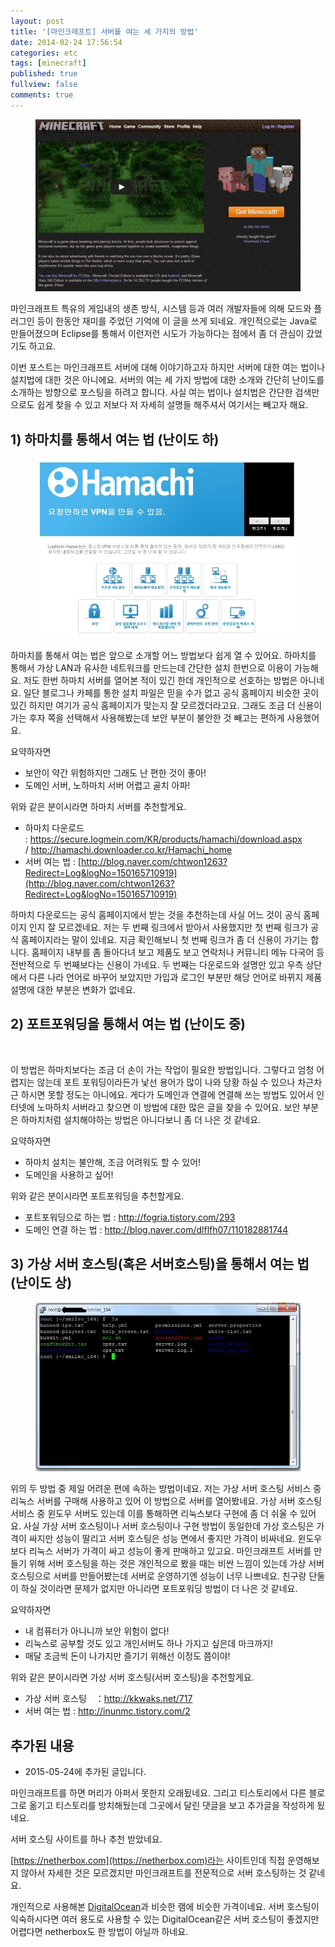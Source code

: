 ```yaml
---
layout: post
title: '[마인크래프트] 서버를 여는 세 가지의 방법'
date: 2014-02-24 17:56:54
categories: etc
tags: [minecraft]
published: true
fullview: false
comments: true
---
```


<figure><img src="/images/etc/minecraft1.jpg" alt=""></figure>

마인크래프트 특유의 게임내의 생존 방식, 시스템 등과 여러 개발자들에 의해 모드와 플러그인 등이 한동안 재미를 주었던 기억에 이 글을 쓰게 되네요. 개인적으로는 Java로 만들어졌으며 Eclipse를 통해서 이런저런 시도가 가능하다는 점에서 좀 더 관심이 갔었기도 하고요.

이번 포스트는 마인크래프트 서버에 대해 이야기하고자 하지만 서버에 대한 여는 법이나 설치법에 대한 것은 아니에요. 서버의 여는 세 가지 방법에 대한 소개와 간단히 난이도를 소개하는 방향으로 포스팅을 하려고 합니다. 사실 여는 법이나 설치법은 간단한 검색만으로도 쉽게 찾을 수 있고 저보다 저 자세히 설명들 해주셔서 여기서는 빼고자 해요.

## 1) 하마치를 통해서 여는 법 (난이도 하)

<figure><img src="/images/etc/minecraft2.jpg" alt=""></figure>

하마치를 통해서 여는 법은 앞으로 소개할 어느 방법보다 쉽게 열 수 있어요. 하마치를 통해서 가상 LAN과 유사한 네트워크를 만드는데 간단한 설치 한번으로 이용이 가능해요. 저도 한번 하마치 서버를 열어본 적이 있긴 한데 개인적으로 선호하는 방법은 아니네요. 일단 블로그나 카페를 통한 설치 파일은 믿을 수가 없고 공식 홈페이지 비슷한 곳이 있긴 하지만 여기가 공식 홈페이지가 맞는지 잘 모르겠더라고요. 그래도 조금 더 신용이 가는 후자 쪽을 선택해서 사용해봤는데 보안 부분이 불안한 것 빼고는 편하게 사용했어요.

요약하자면

* 보안이 약간 위험하지만 그래도 난 편한 것이 좋아!
* 도메인 서버, 노하마치 서버 어렵고 골치 아파!

위와 같은 분이시라면 하마치 서버를 추천할게요.

* 하마치 다운로드 : [https://secure.logmein.com/KR/products/hamachi/download.aspx ](https://secure.logmein.com/KR/products/hamachi/download.aspx)/ <http://hamachi.downloader.co.kr/Hamachi_home>
* 서버 여는 법 : [http://blog.naver.com/chtwon1263?Redirect=Log&logNo=150165710919](http://blog.naver.com/chtwon1263?Redirect=Log&logNo=150165710919)

하마치 다운로드는 공식 홈페이지에서 받는 것을 추천하는데 사실 어느 것이 공식 홈페이지 인지 잘 모르겠네요. 저는 두 번째 링크에서 받아서 사용했지만 첫 번째 링크가 공식 홈페이지라는 말이 있네요. 지금 확인해보니 첫 번째 링크가 좀 더 신용이 가기는 합니다. 홈페이지 내부를 좀 돌아다녀 보고 제품도 보고 연락처나 커뮤니티 메뉴 다국어 등 전반적으로 두 번째보다는 신용이 가네요. 두 번째는 다운로드와 설명만 있고 우측 상단에서 다른 나라 언어로 바꾸어 보았지만 가입과 로그인 부분만 해당 언어로 바뀌지 제품 설명에 대한 부분은 변화가 없네요.


## 2) 포트포워딩을 통해서 여는 법 (난이도 중)

<figure><img src="/images/ect/minecraft3.jpg" alt=""></figure>

이 방법은 하마치보다는 조금 더 손이 가는 작업이 필요한 방법입니다. 그렇다고 엄청 어렵지는 않는데 포트 포워딩이라든가 낯선 용어가 많이 나와 당황 하실 수 있으나 차근차근 하시면 못할 정도는 아니에요. 게다가 도메인과 연결에 연결해 쓰는 방법도 있어서 인터넷에 노마하치 서버라고 찾으면 이 방법에 대한 많은 글을 찾을 수 있어요. 보안 부분은 하마치처럼 설치해야하는 방법은 아니다보니 좀 더 나은 것 같네요.

요약하자면

* 하마치 설치는 불안해, 조금 어려워도 할 수 있어!
* 도메인을 사용하고 싶어!

위와 같은 분이시라면 포트포워딩을 추천할게요.

* 포트포워딩으로 하는 법 : <http://fogria.tistory.com/293>
* 도메인 연결 하는 법 : <http://blog.naver.com/dlflfh07/110182881744>


## 3) 가상 서버 호스팅(혹은 서버호스팅)을 통해서 여는 법 (난이도 상)

<figure><img src="/images/etc/minecraft4.jpg" alt=""></figure>

위의 두 방법 중 제일 어려운 편에 속하는 방법이네요. 저는 가상 서버 호스팅 서비스 중 리눅스 서버를 구매해 사용하고 있어 이 방법으로 서버를 열어봤네요. 가상 서버 호스팅 서비스 중 윈도우 서버도 있는데 이를 통해하면 리눅스보다 구현에 좀 더 쉬울 수 있어요. 사실 가상 서버 호스팅이나 서버 호스팅이나 구현 방법이 동일한데 가상 호스팅은 가격이 싸지만 성능이 딸리고 서버 호스팅은 성능 면에서 좋지만 가격이 비싸네요. 윈도우보다 리눅스 서버가 가격이 싸고 성능이 좋게 판매하고 있고요. 마인크래프트 서버를 만들기 위해 서버 호스팅을 하는 것은 개인적으로 봤을 때는 비싼 느낌이 있는데 가상 서버 호스팅으로 서버를 만들어봤는데 서버로 운영하기엔 성능이 너무 나쁘네요. 친구랑 단둘이 하실 것이라면 문제가 없지만 아니라면 포트포워딩 방법이 더 나은 것 같네요.

요약하자면

* 내 컴퓨터가 아니니까 보안 위험이 없다!
* 리눅스로 공부할 것도 있고 개인서버도 하나 가지고 싶은데 마크까지!
* 매달 조금씩 돈이 나가지만 즐기기 위해선 이정도 쯤이야!

위와 같은 분이시라면 가상 서버 호스팅(서버 호스팅)을 추천할게요.

* 가상 서버 호스팅　：<http://kkwaks.net/717>
* 서버 여는 법 : <http://inunmc.tistory.com/2>

## 추가된 내용

* 2015-05-24에 추가된 글입니다.

마인크래프트를 하면 머리가 아퍼서 못한지 오래됬네요. 그리고 티스토리에서 다른 블로그로 옮기고 티스토리를 방치해뒀는데 그곳에서 달린 댓글을 보고 추가글을 작성하게 됬네요.

서버 호스팅 사이트를 하나 추천 받았네요.

[https://netherbox.com](https://netherbox.com)라는 사이트인데 직접 운영해보지 않아서 자세한 것은 모르겠지만 마인크래프트를 전문적으로 서버 호스팅하는 것 같네요.

개인적으로 사용해본 [DigitalOcean](https://www.digitalocean.com)과 비슷한 램에 비슷한 가격이네요. 서버 호스팅이 익숙하시다면 여러 용도로 사용할 수 있는 DigitalOcean같은 서버 호스팅이 좋겠지만 어렵다면 netherbox도 한 방법이 아닐까 하네요.
